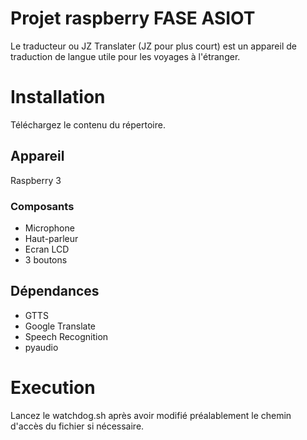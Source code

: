 # Projet raspberry FASE ASIOT
Le traducteur ou JZ Translater (JZ pour plus court) est un appareil de traduction de langue utile pour les voyages à l'étranger.

# Installation
Téléchargez le contenu du répertoire.

## Appareil
Raspberry 3

### Composants
 - Microphone
 - Haut-parleur
 - Ecran LCD
 - 3 boutons

## Dépendances
 - GTTS
 - Google Translate
 - Speech Recognition
 - pyaudio

# Execution
Lancez le watchdog.sh après avoir modifié préalablement le chemin d'accès du fichier si nécessaire.
